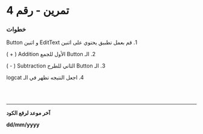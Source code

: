 
# 4 تمرين - رقم

### خطوات 

&#x202b; 1. قم بعمل تطبيق يحتوي على اثنين EditText  و اثنين Button 

&#x202b; 2. الـ Button الأول للجمع Addition ( + )

&#x202b; 3. الـ Button الثاني للطرح Subtraction ( - )

&#x202b; 4. اجعل النتيجه تظهر في الـ logcat

<br>
<br>
<hr>
<b>آخر موعد لرفع الكود

&#x202b; dd/mm/yyyy
